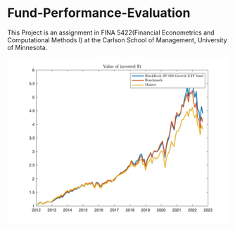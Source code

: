 # Fund-Performance-Evaluation
This Project is an assignment in FINA 5422(Financial Econometrics and Computational Methods I) at the Carlson School of Management, University of Minnesota.  

![](https://github.com/ZedongDaniel/Fund-Performance-Evaluation/blob/0d5034d3d08751752c5a2a26b52204b6c6bf185b/images/BlackRock%20SP-500%20Growth%20ETF%20fund.jpg)  
